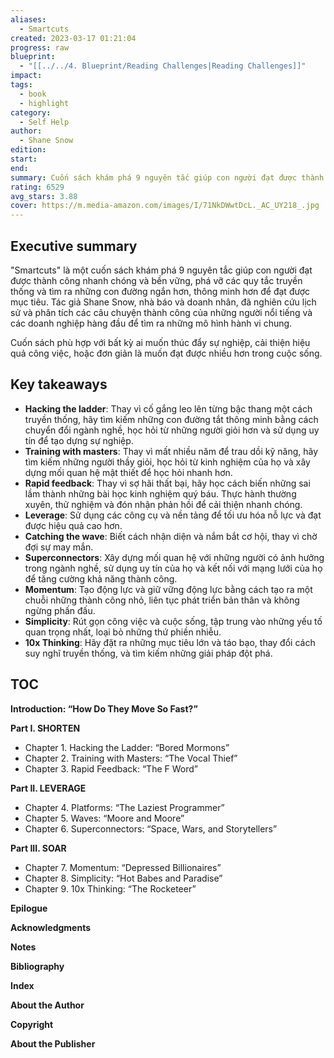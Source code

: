 ```yaml
---
aliases:
  - Smartcuts
created: 2023-03-17 01:21:04
progress: raw
blueprint:
  - "[[../../4. Blueprint/Reading Challenges|Reading Challenges]]"
impact: 
tags:
  - book
  - highlight
category:
  - Self Help
author:
  - Shane Snow
edition: 
start: 
end: 
summary: Cuốn sách khám phá 9 nguyên tắc giúp con người đạt được thành công nhanh chóng và bền vững, phá vỡ các quy tắc truyền thống và tìm ra những con đường ngắn hơn, thông minh hơn để đạt được mục tiêu.
rating: 6529
avg_stars: 3.88
cover: https://m.media-amazon.com/images/I/71NkDWwtDcL._AC_UY218_.jpg
---
```



## Executive summary

"Smartcuts" là một cuốn sách khám phá 9 nguyên tắc giúp con người đạt được thành công nhanh chóng và bền vững, phá vỡ các quy tắc truyền thống và tìm ra những con đường ngắn hơn, thông minh hơn để đạt được mục tiêu. Tác giả Shane Snow, nhà báo và doanh nhân, đã nghiên cứu lịch sử và phân tích các câu chuyện thành công của những người nổi tiếng và các doanh nghiệp hàng đầu để tìm ra những mô hình hành vi chung. 

Cuốn sách phù hợp với bất kỳ ai muốn thúc đẩy sự nghiệp, cải thiện hiệu quả công việc, hoặc đơn giản là muốn đạt được nhiều hơn trong cuộc sống.  

## Key takeaways

* **Hacking the ladder**: Thay vì cố gắng leo lên từng bậc thang một cách truyền thống, hãy tìm kiếm những con đường tắt thông minh bằng cách chuyển đổi ngành nghề, học hỏi từ những người giỏi hơn và sử dụng uy tín để tạo dựng sự nghiệp.
* **Training with masters**: Thay vì mất nhiều năm để trau dồi kỹ năng, hãy tìm kiếm những người thầy giỏi, học hỏi từ kinh nghiệm của họ và xây dựng mối quan hệ mật thiết để học hỏi nhanh hơn.
* **Rapid feedback**: Thay vì sợ hãi thất bại, hãy học cách biến những sai lầm thành những bài học kinh nghiệm quý báu.  Thực hành thường xuyên, thử nghiệm và đón nhận phản hồi để cải thiện nhanh chóng.
* **Leverage**: Sử dụng các công cụ và nền tảng để tối ưu hóa nỗ lực và đạt được hiệu quả cao hơn. 
* **Catching the wave**: Biết cách nhận diện và nắm bắt cơ hội, thay vì chờ đợi sự may mắn.
* **Superconnectors**: Xây dựng mối quan hệ với những người có ảnh hưởng trong ngành nghề, sử dụng uy tín của họ và kết nối với mạng lưới của họ để tăng cường khả năng thành công.
* **Momentum**:  Tạo động lực và giữ vững động lực bằng cách tạo ra một chuỗi những thành công nhỏ, liên tục phát triển bản thân và không ngừng phấn đấu.
* **Simplicity**: Rút gọn công việc và cuộc sống, tập trung vào những yếu tố quan trọng nhất, loại bỏ những thứ phiền nhiễu. 
* **10x Thinking**:  Hãy đặt ra những mục tiêu lớn và táo bạo, thay đổi cách suy nghĩ truyền thống, và tìm kiếm những giải pháp đột phá.

## TOC

**Introduction: “How Do They Move So Fast?”**

**Part I. SHORTEN**
* Chapter 1. Hacking the Ladder: “Bored Mormons”
* Chapter 2. Training with Masters: “The Vocal Thief”
* Chapter 3. Rapid Feedback: “The F Word”

**Part II. LEVERAGE**
* Chapter 4. Platforms: “The Laziest Programmer”
* Chapter 5. Waves: “Moore and Moore”
* Chapter 6. Superconnectors: “Space, Wars, and Storytellers”

**Part III. SOAR**
* Chapter 7. Momentum: “Depressed Billionaires”
* Chapter 8. Simplicity: “Hot Babes and Paradise”
* Chapter 9. 10x Thinking: “The Rocketeer”

**Epilogue**

**Acknowledgments**

**Notes**

**Bibliography**

**Index**

**About the Author**

**Copyright**

**About the Publisher**